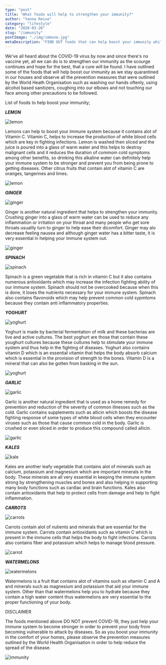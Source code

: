 ```yaml
---
type: "post"
title: "What foods will help to strengthen your immunity?"
author: "Yanna Resse"
category: "lifestyle"
date: "2020-03-26"
slug: "/immunity"
postImage: "./img/immune.jpg"
metaDescription: "FIND OUT foods that can help boost your immunity while in quarantine"
---
```


We've all heard about the COVID-19 virus by now and since there's no vaccine yet, all we can do is to strengthen our immunity as the scourge continues and hope for the best, that a cure will be found. I have outlined some of the foods that will help boost our immunity as we stay quarantined in our houses and observe all the prevention measures that were outlined by the World Heath Organisation such as washing our hands oftenly, using alcohol based sanitizers, coughing into our elbows and not touching our face among other precautions to be followed.

List of foods to help boost your immunity;

_**LEMON**_

![lemon](./img/lemon1.jpg)

Lemons can help to boost your immune system because it contains alot of Vitamin C. Vitamin C, helps to increase the production of white blood cells which are key in fighting infections. Lemon is washed then sliced and the juice is poured into a glass of warm water and this helps to destroy malignant cells and it reduces the duration of commom cold symptoms among other benefits, so drinking this alkaline water can definitely help your immune system to be stronger and prevent you from being prone to getting diseases. Other citrus fruits that contain alot of vitamin C are oranges, tangerines and limes.

![lemon](./img/lemon2.jpg)

_**GINGER**_

![ginger](./img/ginger2.jpg)

Ginger is another natural ingredient that helps to strengthen your immunity. Crushing ginger into a glass of warm water can be used to reduce any inflammation or irritation on your throat and many people who get sore throats usuallly turn to ginger to help ease their dicomfort. Ginger may alo decrease feeling nausea and although ginger water has a bitter taste, it is very essential in helping your immune system out.

![ginger](./img/ginger1.jpg)

_**SPINACH**_

![spinach](./img/spinach.jpg)

Spinach is a green vegetable that is rich in vitamin C but it also contains numerous antioxidants which may increase the infection fighting ability of our immune system. Spinach should not be overcooked because when this is done, it loses the nutrients necessary for your immune system. Spinach also contains flavonoids which may help prevent common cold sypmtoms because they contain anti inflammatory properties.

_**YOGHURT**_

![yoghurt](./img/yoghurt1.jpg)

Yoghurt is made by bacterial fermentation of milk and these bacterias are live and active cultures. The best yoghurt are those that contain these youghurt cultures because these cultures help to stimulate your immune system and thus help in the fighting of diseases. Yoghurt also contains vitamin D which is an essential vitamin that helps the body absorb calcium which is essential in the provision of strength to the bones. Vitamin D is a mineral that can also be gotten from basking in the sun.

![yoghurt](./img/yoghurt3.jpg)

_**GARLIC**_

![garlic](./img/garlic1.jpg)

Garlic is another natural ingredient that is used as a home remedy for prevention and reduction of the severity of common illnesses such as the cold. Garlic contains supplements such as allicin which boosts the disease fighting response of some types of white blood cells when they encounter viruses such as those that cause common cold in the body. Garlic is crushed or even sliced in order to produce this compound called allicin.

![garlic](./img/garlic2.jpg)

_**KALES**_

![kale](./img/kale.jpg)

Kales are another leafy vegetable that contains alot of minerals such as calcium, potassium and magnesium which are important minerals in the body. These minerals are all very essential in keeping the immune system strong by strengthening muscles and bones and also helping in supporting many body functions such as cardiac and brain functions. Kales also contain antioxidants that help to protect cells from damage and help to fight inflammation.

_**CARROTS**_

![carrots](./img/carrot1.jpg)

Carrots contain alot of nutients and minerals that are essential for the immune system. Carrots contain antioxidants such as vitamin C which is present in the immune cells that helps the body to fight infections. Carrots also contains fiber and potassium which helps to manage blood pressure.

![carrot](./img/carrot2.jpg)

_**WATERMELONS**_

![watermelons](./img/watermelons.jpg)

Watermelons is a fruit that contains alot of vitamins such as vitamin C and A and minerals such as magnesium and potassium that aid your immune system. Other than that watermelons help you to hydrate because they contain a high water content thus watermelons are very essential to the proper functioning of your body.

DISCLAIMER

The foods mentioned above DO NOT prevent COVID-19, they just help your immune system to become stronger in order to prevent your body from becoming vulnerable to attack by diseases. So as you boost your immunity in the comfort of your homes, please observe the prevention measures outlined by the World Health Organisation in order to help reduce the spread of the disease.

![immunity](./img/immune2.jpg)
